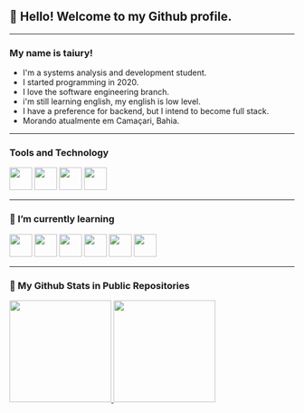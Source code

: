 ## 👋 Hello! Welcome to my Github profile.

----

### My name is taiury!

- I'm a systems analysis and development student.
- I started programming in 2020.
- I love the software engineering branch.
- i'm still learning english, my english is low level.
- I have a preference for backend, but I intend to become full stack.
- Morando atualmente em Camaçari, Bahia.

----

### Tools and Technology

<div>
<img src="https://cdn.jsdelivr.net/gh/devicons/devicon/icons/javascript/javascript-original.svg" width="40" height="40"/>
<img src="https://cdn.jsdelivr.net/gh/devicons/devicon/icons/nodejs/nodejs-original.svg" width="40" height="40"/>
<img src="https://cdn.jsdelivr.net/gh/devicons/devicon/icons/typescript/typescript-original.svg" width="40" height="40"/>
<img src="https://cdn.jsdelivr.net/gh/devicons/devicon/icons/git/git-original.svg" width="40" height="40"/>
</div>

----

### 🌱 I’m currently learning

<div marginBottom="200">
<img src="https://cdn.jsdelivr.net/gh/devicons/devicon/icons/react/react-original.svg" width="40" height="40"/>
<img src="https://cdn.jsdelivr.net/gh/devicons/devicon/icons/redux/redux-original.svg" width="40" height="40"/>
<img src="https://cdn.jsdelivr.net/gh/devicons/devicon/icons/graphql/graphql-plain.svg" width="40" height="40"/>
<img src="https://cdn.jsdelivr.net/gh/devicons/devicon/icons/postgresql/postgresql-original.svg" width="40" height="40"/>
<img src="https://cdn.jsdelivr.net/gh/devicons/devicon/icons/mysql/mysql-original.svg" width="40" height="40"/>
<img src="https://cdn.jsdelivr.net/gh/devicons/devicon/icons/mongodb/mongodb-original.svg" width="40" height="40"/>
</div>

----

### 🔭 My Github Stats in Public Repositories

  <div>
  <a href="https://github.com/taiury">
  <img height="180em" src="https://github-readme-stats.vercel.app/api/top-langs/?username=taiury&layout=compact&langs_count=7&theme=dracula"/>
  <img height="180em" src="https://github-readme-stats.vercel.app/api?username=taiury&show_icons=true&theme=dracula&include_all_commits=true&count_private=true"/>
  </div>

